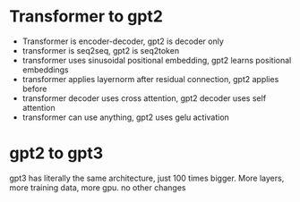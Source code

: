 # Transformer to gpt2

- Transformer is encoder-decoder, gpt2 is decoder only
- transformer is seq2seq, gpt2 is seq2token
- transformer uses sinusoidal positional embedding, gpt2 learns positional embeddings
- transformer applies layernorm after residual connection, gpt2 applies before
- transformer decoder uses cross attention, gpt2 decoder uses self attention
- transformer can use anything, gpt2 uses gelu activation

# gpt2 to gpt3

gpt3 has literally the same architecture, just 100 times bigger. More layers, more training data, more gpu. no other changes